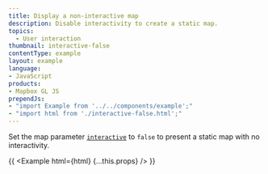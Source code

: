 ```yaml
---
title: Display a non-interactive map
description: Disable interactivity to create a static map.
topics:
  - User interaction
thumbnail: interactive-false
contentType: example
layout: example
language:
- JavaScript
products:
- Mapbox GL JS
prependJs:
- "import Example from '../../components/example';"
- "import html from './interactive-false.html';"
---
```


Set the map parameter [`interactive`](/mapbox-gl-js/api/map/#map-parameters) to `false` to present a static map with no interactivity.

{{ <Example html={html} {...this.props} /> }}
